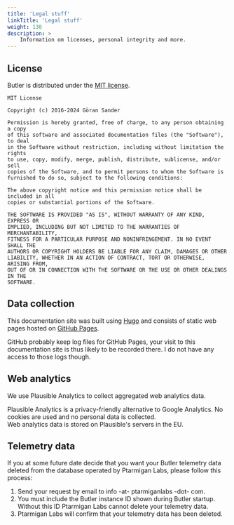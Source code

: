 ```yaml
---
title: 'Legal stuff'
linkTitle: 'Legal stuff'
weight: 130
description: >
    Information om licenses, personal integrity and more.
---
```


## License

Butler is distributed under the [MIT license](https://en.wikipedia.org/wiki/MIT_License).

```
MIT License

Copyright (c) 2016-2024 Göran Sander

Permission is hereby granted, free of charge, to any person obtaining a copy
of this software and associated documentation files (the "Software"), to deal
in the Software without restriction, including without limitation the rights
to use, copy, modify, merge, publish, distribute, sublicense, and/or sell
copies of the Software, and to permit persons to whom the Software is
furnished to do so, subject to the following conditions:

The above copyright notice and this permission notice shall be included in all
copies or substantial portions of the Software.

THE SOFTWARE IS PROVIDED "AS IS", WITHOUT WARRANTY OF ANY KIND, EXPRESS OR
IMPLIED, INCLUDING BUT NOT LIMITED TO THE WARRANTIES OF MERCHANTABILITY,
FITNESS FOR A PARTICULAR PURPOSE AND NONINFRINGEMENT. IN NO EVENT SHALL THE
AUTHORS OR COPYRIGHT HOLDERS BE LIABLE FOR ANY CLAIM, DAMAGES OR OTHER
LIABILITY, WHETHER IN AN ACTION OF CONTRACT, TORT OR OTHERWISE, ARISING FROM,
OUT OF OR IN CONNECTION WITH THE SOFTWARE OR THE USE OR OTHER DEALINGS IN THE
SOFTWARE.
```

## Data collection

This documentation site was built using [Hugo](https://gohugo.io/) and consists of static web pages hosted on [GitHub Pages](https://pages.github.com/).

GitHub probably keep log files for GitHub Pages, your visit to this documentation site is thus likely to be recorded there. I do not have any access to those logs though.

## Web analytics

We use Plausible Analytics to collect aggregated web analytics data.

Plausible Analytics is a privacy-friendly alternative to Google Analytics. No cookies are used and no personal data is collected.  
Web analytics data is stored on Plausible's servers in the EU.

## Telemetry data

If you at some future date decide that you want your Butler telemetry data deleted from the database operated by Ptarmigan Labs, please follow this process:

1. Send your request by email to info -at- ptarmiganlabs -dot- com.
2. You must include the Butler instance ID shown during Butler startup. Without this ID Ptarmigan Labs cannot delete your telemetry data.
3. Ptarmigan Labs will confirm that your telemetry data has been deleted.
